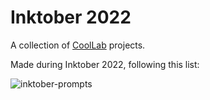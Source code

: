 # Inktober 2022

A collection of [CoolLab](https://coollibs.github.io/lab) projects.

Made during Inktober 2022, following this list:

![inktober-prompts](https://user-images.githubusercontent.com/45451201/192858242-f41d06d3-1f82-43a2-a623-02036ac88e69.png)
